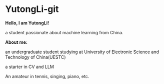 # YutongLi-git
**Hello, I am YutongLi!**

a student passionate about machine learning from China.

**About me:**

an undergraduate student studying at University of Electronic Science and Technology of China(UESTC)

a starter in CV and LLM

An amateur in tennis, singing, piano, etc.
